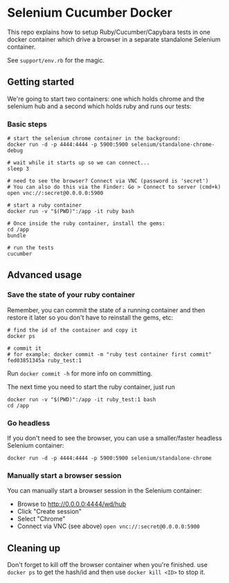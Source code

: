 # Selenium Cucumber Docker
This repo explains how to setup Ruby/Cucumber/Capybara tests in one docker container which drive a browser in a separate standalone Selenium  container.

See `support/env.rb` for the magic.

## Getting started
We're going to start two containers: one which holds chrome and the selenium hub and a second which holds ruby and runs our tests:
### Basic steps
```
# start the selenium chrome container in the background:
docker run -d -p 4444:4444 -p 5900:5900 selenium/standalone-chrome-debug

# wait while it starts up so we can connect...
sleep 3

# need to see the browser? Connect via VNC (password is 'secret')
# You can also do this via the Finder: Go > Connect to server (cmd+k)
open vnc://:secret@0.0.0.0:5900

# start a ruby container
docker run -v "$(PWD)":/app -it ruby bash

# Once inside the ruby container, install the gems:
cd /app
bundle

# run the tests
cucumber
```

## Advanced usage

### Save the state of your ruby container
Remember, you can commit the state of a running container and then restore it later so you don't have to reinstall the gems, etc:
```
# find the id of the container and copy it
docker ps

# commit it 
# for example: docker commit -m "ruby test container first commit" fed03851345a ruby_test:1
```
Run `docker commit -h` for more info on committing.

The next time you need to start the ruby container, just run
```
docker run -v "$(PWD)":/app -it ruby_test:1 bash
cd /app
```
### Go headless
If you don't need to see the browser, you can use a smaller/faster headless Selenium container:
```
docker run -d -p 4444:4444 -p 5900:5900 selenium/standalone-chrome
```

### Manually start a browser session
You can manually start a browser session in the Selenium container:

* Browse to http://0.0.0.0:4444/wd/hub
* Click "Create session"
* Select "Chrome"
* Connect via VNC (see above) `open vnc://:secret@0.0.0.0:5900`


## Cleaning up
Don't forget to kill off the browser container when you're finished. use `docker ps` to get the hash/id and then use `docker kill <ID>` to stop it.
